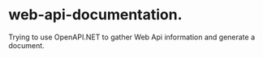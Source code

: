 # web-api-documentation.
Trying to use OpenAPI.NET to gather Web Api information and generate a document.
